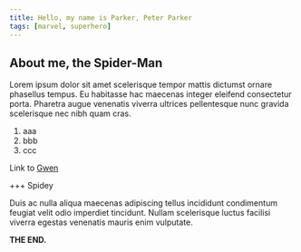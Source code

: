 ```yaml
---
title: Hello, my name is Parker, Peter Parker
tags: [marvel, superhero]
---
```


## About me, the Spider-Man

Lorem ipsum dolor sit amet scelerisque tempor mattis dictumst ornare phasellus tempus. Eu habitasse hac maecenas integer eleifend consectetur porta. Pharetra augue venenatis viverra ultrices pellentesque nunc gravida scelerisque nec nibh quam cras. 

1. aaa
1. bbb
1. ccc

Link to [Gwen](/blog/gwen-stacy/)

+++ Spidey

Duis ac nulla aliqua maecenas adipiscing tellus incididunt condimentum feugiat velit odio imperdiet tincidunt. Nullam scelerisque luctus facilisi viverra egestas venenatis mauris enim vulputate.


__THE END.__
